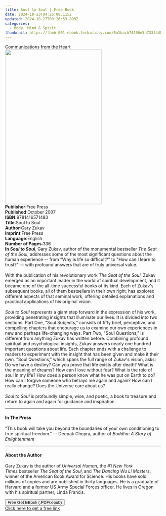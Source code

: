 ```yaml
---
title: Soul to Soul | Free Book
date: 2024-10-23T04:26:08.115Z
updated: 2024-10-27T00:26:53.899Z
categories:
  - Body, Mind & Spirit
thumbnail: https://thmb-001-ebook.techidaily.com/0a1bacb74406e5a733f4488eb70bf101e794229ba55c72dff09df2b1f7568cc0.jpg
---
```

<main id="book-container">
  <div class="flex flex-col">
    <div class="book-brief flex-1 py-6 px-4 sm:p-6 md:py-10 md:px-8">
      <!-- brief-->
      <div class="book-brief-main">Communications from the Heart</div>
    </div>
    <div
      class="book-meta-info flex-1 grid gap-4 col-start-1 col-end-3 row-start-1 sm:mb-6 sm:grid-cols-4 lg:gap-6 lg:col-start-2 lg:row-end-6 lg:row-span-6 lg:mb-0"
    >
      <div
        class="book-meta-info-left place-content-center mt-4 p-4 text-sm leading-6 col-start-2 col-span-2 dark:text-slate-400"
      >
        <img
          class="w-full h-500 object-cover rounded-lg sm:h-255 sm:col-span-2 lg:col-span-full"
          src="https://img-001-ebook.techidaily.com/7d63cec7fae604b72770a766ce2d1544e9dc49251fca3096f6d22c41d0fd773d.jpg"
          alt=""
          width="312"
          height="500"
        />
      </div>
      <div
        class="book-meta-info-right mt-2 col-start-1 row-start-2 col-span-3 self-center"
      >
        <!-- meta data  -->
        <div class="flex flex-col px-4 md:px-8">
          <div class="flex-1">
            <strong>Publisher</strong>:<span class="px-2">Free Press</span>
          </div>
          <div class="flex-1">
            <strong>Published</strong>:<span class="px-2">October 2007</span>
          </div>
          <div class="flex-1">
            <strong>ISBN</strong>:<span class="px-2">9781416571483</span>
          </div>
          <div class="flex-1">
            <strong>Title</strong>:<span class="px-2">Soul to Soul</span>
          </div>
          <div class="flex-1">
            <strong>Author</strong>:<span class="px-2">Gary Zukav</span>
          </div>
          <div class="flex-1">
            <strong>Imprint</strong>:<span class="px-2">Free Press</span>
          </div>
          <div class="flex-1">
            <strong>Language</strong>:<span class="px-2">English</span>
          </div>
          <div class="flex-1">
            <strong>Number of Pages</strong>:<span class="px-2">336</span>
          </div>
        </div>
      </div>
    </div>
    <div class="book-description flex-1 py-6 px-4 sm:p-6 md:py-10 md:px-8">
      <div class="book-description-main">
        <div accordion-content="" id="description">
          <b>In <i>Soul to Soul</i></b
          >, Gary Zukav, author of the monumental bestseller
          <i>The Seat of the Soul</i>, addresses some of the most significant
          questions about the human experience -- from "Why is life so
          difficult?" to "How can I learn to trust?" -- with profound answers
          that are of truly universal value. <br />
          <br />
          With the publication of his revolutionary work
          <i>The Seat of the Soul</i>, Zukav emerged as an important leader in
          the world of spiritual development, and it became one of the all-time
          successful books of its kind. Each of Zukav's subsequent books, all of
          them bestsellers in their own right, has explored different aspects of
          that seminal work, offering detailed explanations and practical
          applications of his original vision. <br />
          <br />
          <i>Soul to Soul</i> represents a giant step forward in the expression
          of his work, providing penetrating insights that illuminate our lives.
          It is divided into two sections. Part One, "Soul Subjects," consists
          of fifty brief, perceptive, and compelling chapters that encourage us
          to examine our own experiences in new and perhaps life-changing ways.
          Part Two, "Soul Questions," is different from anything Zukav has
          written before. Combining profound spiritual and psychological
          insights, Zukav answers nearly one hundred important questions about
          life. Each chapter ends with a challenge to readers to experiment with
          the insight that has been given and make it their own. "Soul
          Questions," which spans the full range of Zukav's vision, asks: Do we
          have a destiny? Can you prove that life exists after death? What is
          the meaning of dreams? How can I love without fear? What is the role
          of soul in my life? How does a person know what he was put on Earth to
          do? How can I forgive someone who betrays me again and again? How can
          I really change? Does the Universe care about us? <br />
          <br />
          <i>Soul to Soul</i> is profoundly simple, wise, and poetic, a book to
          treasure and return to again and again for guidance and inspiration.
        </div>
        <div class="accordion-fader"></div>
      </div>
    </div>
    <div class="book-excerpts flex-1 py-6 px-4 sm:p-6 md:py-10 md:px-8">
      <!-- excerpts-->
      <div class="book-excerpts-main">
        <hr />
        <h4 class="placeholder placeholder-heading">
          <span>In The Press</span>
        </h4>
        <p>
          "This book will take you beyond the boundaries of your own
          conditioning to true spiritual freedom." -- Deepak Chopra, author of
          <i>Buddha: A Story of Enlightenment</i>
        </p>
      </div>
    </div>
    <div class="book-about-author flex-1 py-6 px-4 sm:p-6 md:py-10 md:px-8">
      <!-- about author-->
      <div class="book-main-author-main">
        <hr />
        <h4 class="placeholder placeholder-heading">
          <span>About the Author</span>
        </h4>
        <p>
          Gary Zukav is the author of&nbsp;<i>Universal Human</i>,&nbsp;the
          #1&nbsp;<i>New York Times</i>&nbsp;bestseller<i>&nbsp;The</i>&nbsp;<i
            >Seat of the Soul</i
          >, and&nbsp;<i>The Dancing Wu Li&nbsp;Masters</i>, winner of the
          American Book Award for Science. His books have sold millions of
          copies and are published in thirty languages. He is a graduate of
          Harvard and a former US Army Special Forces officer. He lives in
          Oregon with his spiritual partner, Linda Francis.
        </p>
      </div>
    </div>
    <div class="book-free-get flex-1 py-6 px-4 sm:p-6 md:py-10 md:px-8">
      <button
        id="btn-free-get"
        class="bg-blue-500 hover:bg-blue-700 text-white font-bold py-2 px-4 rounded"
      >
        Free Get EBook (.PDF/.epub)
      </button>
      <div id="countdown-display" class="px-2 text-lg mt-2"></div>
      <a
        id="free-link"
        class="hidden bg-blue-500 hover:bg-blue-700 text-white font-bold py-2 px-4 rounded"
        href="https://www.ebooks.com/en-us/book/315664/soul-to-soul/gary-zukav/"
        target="_blank"
        >Click here to get a free link</a
      >
    </div>
    <script>
      let countdownTime = 0;
      let countdownInterval = null;
      document
        .getElementById('btn-free-get')
        .addEventListener('click', startCountdown);
      function startCountdown() {
        countdownTime = new Date().getTime() + 60000 * 3;
        countdownInterval = setInterval(updateCountdown, 1000);
        document.getElementById('btn-free-get').disabled = true;
        document
          .getElementById('btn-free-get')
          .classList.add('bg-gray-500', 'cursor-not-allowed');
      }
      function updateCountdown() {
        let currentTime = new Date().getTime();
        let timeLeft = countdownTime - currentTime;
        let secondsLeft = Math.floor(timeLeft / 1000);
        document.getElementById('countdown-display').innerHTML =
          `Remaining time: ${secondsLeft} seconds.`;
        if (secondsLeft <= 0) {
          clearInterval(countdownInterval);
          document.getElementById('btn-free-get').classList.add('hidden');
          document.getElementById('free-link').classList.remove('hidden');
          document.getElementById('countdown-display').innerHTML = '';
        }
      }
    </script>
  </div>
</main>

<ins class="adsbygoogle"
      style="display:block"
      data-ad-client="ca-pub-7571918770474297"
      data-ad-slot="8358498916"
      data-ad-format="auto"
      data-full-width-responsive="true"></ins>
    